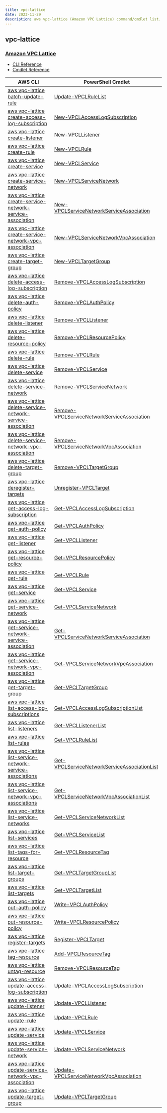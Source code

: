 ```yaml
---
title: vpc-lattice
date: 2023-11-29
description: aws vpc-lattice (Amazon VPC Lattice) command/cmdlet list.
---
```


## vpc-lattice

### [Amazon VPC Lattice](https://aws.amazon.com/vpc/lattice/)

* [CLI Reference](https://awscli.amazonaws.com/v2/documentation/api/latest/reference/vpc-lattice/index.html)
* [Cmdlet Reference](https://docs.aws.amazon.com/powershell/latest/reference/items/VPCLattice_cmdlets.html)

|AWS CLI|PowerShell Cmdlet|
|----|----|
|[aws vpc-lattice batch-update-rule](https://awscli.amazonaws.com/v2/documentation/api/latest/reference/vpc-lattice/batch-update-rule.html)|[Update-VPCLRuleList](https://docs.aws.amazon.com/powershell/latest/reference/items/Update-VPCLRuleList.html)|
|[aws vpc-lattice create-access-log-subscription](https://awscli.amazonaws.com/v2/documentation/api/latest/reference/vpc-lattice/create-access-log-subscription.html)|[New-VPCLAccessLogSubscription](https://docs.aws.amazon.com/powershell/latest/reference/items/New-VPCLAccessLogSubscription.html)|
|[aws vpc-lattice create-listener](https://awscli.amazonaws.com/v2/documentation/api/latest/reference/vpc-lattice/create-listener.html)|[New-VPCLListener](https://docs.aws.amazon.com/powershell/latest/reference/items/New-VPCLListener.html)|
|[aws vpc-lattice create-rule](https://awscli.amazonaws.com/v2/documentation/api/latest/reference/vpc-lattice/create-rule.html)|[New-VPCLRule](https://docs.aws.amazon.com/powershell/latest/reference/items/New-VPCLRule.html)|
|[aws vpc-lattice create-service](https://awscli.amazonaws.com/v2/documentation/api/latest/reference/vpc-lattice/create-service.html)|[New-VPCLService](https://docs.aws.amazon.com/powershell/latest/reference/items/New-VPCLService.html)|
|[aws vpc-lattice create-service-network](https://awscli.amazonaws.com/v2/documentation/api/latest/reference/vpc-lattice/create-service-network.html)|[New-VPCLServiceNetwork](https://docs.aws.amazon.com/powershell/latest/reference/items/New-VPCLServiceNetwork.html)|
|[aws vpc-lattice create-service-network-service-association](https://awscli.amazonaws.com/v2/documentation/api/latest/reference/vpc-lattice/create-service-network-service-association.html)|[New-VPCLServiceNetworkServiceAssociation](https://docs.aws.amazon.com/powershell/latest/reference/items/New-VPCLServiceNetworkServiceAssociation.html)|
|[aws vpc-lattice create-service-network-vpc-association](https://awscli.amazonaws.com/v2/documentation/api/latest/reference/vpc-lattice/create-service-network-vpc-association.html)|[New-VPCLServiceNetworkVpcAssociation](https://docs.aws.amazon.com/powershell/latest/reference/items/New-VPCLServiceNetworkVpcAssociation.html)|
|[aws vpc-lattice create-target-group](https://awscli.amazonaws.com/v2/documentation/api/latest/reference/vpc-lattice/create-target-group.html)|[New-VPCLTargetGroup](https://docs.aws.amazon.com/powershell/latest/reference/items/New-VPCLTargetGroup.html)|
|[aws vpc-lattice delete-access-log-subscription](https://awscli.amazonaws.com/v2/documentation/api/latest/reference/vpc-lattice/delete-access-log-subscription.html)|[Remove-VPCLAccessLogSubscription](https://docs.aws.amazon.com/powershell/latest/reference/items/Remove-VPCLAccessLogSubscription.html)|
|[aws vpc-lattice delete-auth-policy](https://awscli.amazonaws.com/v2/documentation/api/latest/reference/vpc-lattice/delete-auth-policy.html)|[Remove-VPCLAuthPolicy](https://docs.aws.amazon.com/powershell/latest/reference/items/Remove-VPCLAuthPolicy.html)|
|[aws vpc-lattice delete-listener](https://awscli.amazonaws.com/v2/documentation/api/latest/reference/vpc-lattice/delete-listener.html)|[Remove-VPCLListener](https://docs.aws.amazon.com/powershell/latest/reference/items/Remove-VPCLListener.html)|
|[aws vpc-lattice delete-resource-policy](https://awscli.amazonaws.com/v2/documentation/api/latest/reference/vpc-lattice/delete-resource-policy.html)|[Remove-VPCLResourcePolicy](https://docs.aws.amazon.com/powershell/latest/reference/items/Remove-VPCLResourcePolicy.html)|
|[aws vpc-lattice delete-rule](https://awscli.amazonaws.com/v2/documentation/api/latest/reference/vpc-lattice/delete-rule.html)|[Remove-VPCLRule](https://docs.aws.amazon.com/powershell/latest/reference/items/Remove-VPCLRule.html)|
|[aws vpc-lattice delete-service](https://awscli.amazonaws.com/v2/documentation/api/latest/reference/vpc-lattice/delete-service.html)|[Remove-VPCLService](https://docs.aws.amazon.com/powershell/latest/reference/items/Remove-VPCLService.html)|
|[aws vpc-lattice delete-service-network](https://awscli.amazonaws.com/v2/documentation/api/latest/reference/vpc-lattice/delete-service-network.html)|[Remove-VPCLServiceNetwork](https://docs.aws.amazon.com/powershell/latest/reference/items/Remove-VPCLServiceNetwork.html)|
|[aws vpc-lattice delete-service-network-service-association](https://awscli.amazonaws.com/v2/documentation/api/latest/reference/vpc-lattice/delete-service-network-service-association.html)|[Remove-VPCLServiceNetworkServiceAssociation](https://docs.aws.amazon.com/powershell/latest/reference/items/Remove-VPCLServiceNetworkServiceAssociation.html)|
|[aws vpc-lattice delete-service-network-vpc-association](https://awscli.amazonaws.com/v2/documentation/api/latest/reference/vpc-lattice/delete-service-network-vpc-association.html)|[Remove-VPCLServiceNetworkVpcAssociation](https://docs.aws.amazon.com/powershell/latest/reference/items/Remove-VPCLServiceNetworkVpcAssociation.html)|
|[aws vpc-lattice delete-target-group](https://awscli.amazonaws.com/v2/documentation/api/latest/reference/vpc-lattice/delete-target-group.html)|[Remove-VPCLTargetGroup](https://docs.aws.amazon.com/powershell/latest/reference/items/Remove-VPCLTargetGroup.html)|
|[aws vpc-lattice deregister-targets](https://awscli.amazonaws.com/v2/documentation/api/latest/reference/vpc-lattice/deregister-targets.html)|[Unregister-VPCLTarget](https://docs.aws.amazon.com/powershell/latest/reference/items/Unregister-VPCLTarget.html)|
|[aws vpc-lattice get-access-log-subscription](https://awscli.amazonaws.com/v2/documentation/api/latest/reference/vpc-lattice/get-access-log-subscription.html)|[Get-VPCLAccessLogSubscription](https://docs.aws.amazon.com/powershell/latest/reference/items/Get-VPCLAccessLogSubscription.html)|
|[aws vpc-lattice get-auth-policy](https://awscli.amazonaws.com/v2/documentation/api/latest/reference/vpc-lattice/get-auth-policy.html)|[Get-VPCLAuthPolicy](https://docs.aws.amazon.com/powershell/latest/reference/items/Get-VPCLAuthPolicy.html)|
|[aws vpc-lattice get-listener](https://awscli.amazonaws.com/v2/documentation/api/latest/reference/vpc-lattice/get-listener.html)|[Get-VPCLListener](https://docs.aws.amazon.com/powershell/latest/reference/items/Get-VPCLListener.html)|
|[aws vpc-lattice get-resource-policy](https://awscli.amazonaws.com/v2/documentation/api/latest/reference/vpc-lattice/get-resource-policy.html)|[Get-VPCLResourcePolicy](https://docs.aws.amazon.com/powershell/latest/reference/items/Get-VPCLResourcePolicy.html)|
|[aws vpc-lattice get-rule](https://awscli.amazonaws.com/v2/documentation/api/latest/reference/vpc-lattice/get-rule.html)|[Get-VPCLRule](https://docs.aws.amazon.com/powershell/latest/reference/items/Get-VPCLRule.html)|
|[aws vpc-lattice get-service](https://awscli.amazonaws.com/v2/documentation/api/latest/reference/vpc-lattice/get-service.html)|[Get-VPCLService](https://docs.aws.amazon.com/powershell/latest/reference/items/Get-VPCLService.html)|
|[aws vpc-lattice get-service-network](https://awscli.amazonaws.com/v2/documentation/api/latest/reference/vpc-lattice/get-service-network.html)|[Get-VPCLServiceNetwork](https://docs.aws.amazon.com/powershell/latest/reference/items/Get-VPCLServiceNetwork.html)|
|[aws vpc-lattice get-service-network-service-association](https://awscli.amazonaws.com/v2/documentation/api/latest/reference/vpc-lattice/get-service-network-service-association.html)|[Get-VPCLServiceNetworkServiceAssociation](https://docs.aws.amazon.com/powershell/latest/reference/items/Get-VPCLServiceNetworkServiceAssociation.html)|
|[aws vpc-lattice get-service-network-vpc-association](https://awscli.amazonaws.com/v2/documentation/api/latest/reference/vpc-lattice/get-service-network-vpc-association.html)|[Get-VPCLServiceNetworkVpcAssociation](https://docs.aws.amazon.com/powershell/latest/reference/items/Get-VPCLServiceNetworkVpcAssociation.html)|
|[aws vpc-lattice get-target-group](https://awscli.amazonaws.com/v2/documentation/api/latest/reference/vpc-lattice/get-target-group.html)|[Get-VPCLTargetGroup](https://docs.aws.amazon.com/powershell/latest/reference/items/Get-VPCLTargetGroup.html)|
|[aws vpc-lattice list-access-log-subscriptions](https://awscli.amazonaws.com/v2/documentation/api/latest/reference/vpc-lattice/list-access-log-subscriptions.html)|[Get-VPCLAccessLogSubscriptionList](https://docs.aws.amazon.com/powershell/latest/reference/items/Get-VPCLAccessLogSubscriptionList.html)|
|[aws vpc-lattice list-listeners](https://awscli.amazonaws.com/v2/documentation/api/latest/reference/vpc-lattice/list-listeners.html)|[Get-VPCLListenerList](https://docs.aws.amazon.com/powershell/latest/reference/items/Get-VPCLListenerList.html)|
|[aws vpc-lattice list-rules](https://awscli.amazonaws.com/v2/documentation/api/latest/reference/vpc-lattice/list-rules.html)|[Get-VPCLRuleList](https://docs.aws.amazon.com/powershell/latest/reference/items/Get-VPCLRuleList.html)|
|[aws vpc-lattice list-service-network-service-associations](https://awscli.amazonaws.com/v2/documentation/api/latest/reference/vpc-lattice/list-service-network-service-associations.html)|[Get-VPCLServiceNetworkServiceAssociationList](https://docs.aws.amazon.com/powershell/latest/reference/items/Get-VPCLServiceNetworkServiceAssociationList.html)|
|[aws vpc-lattice list-service-network-vpc-associations](https://awscli.amazonaws.com/v2/documentation/api/latest/reference/vpc-lattice/list-service-network-vpc-associations.html)|[Get-VPCLServiceNetworkVpcAssociationList](https://docs.aws.amazon.com/powershell/latest/reference/items/Get-VPCLServiceNetworkVpcAssociationList.html)|
|[aws vpc-lattice list-service-networks](https://awscli.amazonaws.com/v2/documentation/api/latest/reference/vpc-lattice/list-service-networks.html)|[Get-VPCLServiceNetworkList](https://docs.aws.amazon.com/powershell/latest/reference/items/Get-VPCLServiceNetworkList.html)|
|[aws vpc-lattice list-services](https://awscli.amazonaws.com/v2/documentation/api/latest/reference/vpc-lattice/list-services.html)|[Get-VPCLServiceList](https://docs.aws.amazon.com/powershell/latest/reference/items/Get-VPCLServiceList.html)|
|[aws vpc-lattice list-tags-for-resource](https://awscli.amazonaws.com/v2/documentation/api/latest/reference/vpc-lattice/list-tags-for-resource.html)|[Get-VPCLResourceTag](https://docs.aws.amazon.com/powershell/latest/reference/items/Get-VPCLResourceTag.html)|
|[aws vpc-lattice list-target-groups](https://awscli.amazonaws.com/v2/documentation/api/latest/reference/vpc-lattice/list-target-groups.html)|[Get-VPCLTargetGroupList](https://docs.aws.amazon.com/powershell/latest/reference/items/Get-VPCLTargetGroupList.html)|
|[aws vpc-lattice list-targets](https://awscli.amazonaws.com/v2/documentation/api/latest/reference/vpc-lattice/list-targets.html)|[Get-VPCLTargetList](https://docs.aws.amazon.com/powershell/latest/reference/items/Get-VPCLTargetList.html)|
|[aws vpc-lattice put-auth-policy](https://awscli.amazonaws.com/v2/documentation/api/latest/reference/vpc-lattice/put-auth-policy.html)|[Write-VPCLAuthPolicy](https://docs.aws.amazon.com/powershell/latest/reference/items/Write-VPCLAuthPolicy.html)|
|[aws vpc-lattice put-resource-policy](https://awscli.amazonaws.com/v2/documentation/api/latest/reference/vpc-lattice/put-resource-policy.html)|[Write-VPCLResourcePolicy](https://docs.aws.amazon.com/powershell/latest/reference/items/Write-VPCLResourcePolicy.html)|
|[aws vpc-lattice register-targets](https://awscli.amazonaws.com/v2/documentation/api/latest/reference/vpc-lattice/register-targets.html)|[Register-VPCLTarget](https://docs.aws.amazon.com/powershell/latest/reference/items/Register-VPCLTarget.html)|
|[aws vpc-lattice tag-resource](https://awscli.amazonaws.com/v2/documentation/api/latest/reference/vpc-lattice/tag-resource.html)|[Add-VPCLResourceTag](https://docs.aws.amazon.com/powershell/latest/reference/items/Add-VPCLResourceTag.html)|
|[aws vpc-lattice untag-resource](https://awscli.amazonaws.com/v2/documentation/api/latest/reference/vpc-lattice/untag-resource.html)|[Remove-VPCLResourceTag](https://docs.aws.amazon.com/powershell/latest/reference/items/Remove-VPCLResourceTag.html)|
|[aws vpc-lattice update-access-log-subscription](https://awscli.amazonaws.com/v2/documentation/api/latest/reference/vpc-lattice/update-access-log-subscription.html)|[Update-VPCLAccessLogSubscription](https://docs.aws.amazon.com/powershell/latest/reference/items/Update-VPCLAccessLogSubscription.html)|
|[aws vpc-lattice update-listener](https://awscli.amazonaws.com/v2/documentation/api/latest/reference/vpc-lattice/update-listener.html)|[Update-VPCLListener](https://docs.aws.amazon.com/powershell/latest/reference/items/Update-VPCLListener.html)|
|[aws vpc-lattice update-rule](https://awscli.amazonaws.com/v2/documentation/api/latest/reference/vpc-lattice/update-rule.html)|[Update-VPCLRule](https://docs.aws.amazon.com/powershell/latest/reference/items/Update-VPCLRule.html)|
|[aws vpc-lattice update-service](https://awscli.amazonaws.com/v2/documentation/api/latest/reference/vpc-lattice/update-service.html)|[Update-VPCLService](https://docs.aws.amazon.com/powershell/latest/reference/items/Update-VPCLService.html)|
|[aws vpc-lattice update-service-network](https://awscli.amazonaws.com/v2/documentation/api/latest/reference/vpc-lattice/update-service-network.html)|[Update-VPCLServiceNetwork](https://docs.aws.amazon.com/powershell/latest/reference/items/Update-VPCLServiceNetwork.html)|
|[aws vpc-lattice update-service-network-vpc-association](https://awscli.amazonaws.com/v2/documentation/api/latest/reference/vpc-lattice/update-service-network-vpc-association.html)|[Update-VPCLServiceNetworkVpcAssociation](https://docs.aws.amazon.com/powershell/latest/reference/items/Update-VPCLServiceNetworkVpcAssociation.html)|
|[aws vpc-lattice update-target-group](https://awscli.amazonaws.com/v2/documentation/api/latest/reference/vpc-lattice/update-target-group.html)|[Update-VPCLTargetGroup](https://docs.aws.amazon.com/powershell/latest/reference/items/Update-VPCLTargetGroup.html)|

